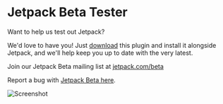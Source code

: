 Jetpack Beta Tester
=============

Want to help us test out Jetpack?  

We'd love to have you! Just [download](https://github.com/Automattic/jetpack-beta/archive/master.zip) this plugin and install it alongside Jetpack, and we'll help keep you up to date with the very latest.

Join our Jetpack Beta mailing list at [jetpack.com/beta](https://jetpack.com/beta)

Report a bug with [Jetpack Beta here](https://github.com/Automattic/jetpack-beta/issues/new). 

![Screenshot](https://github.com/Automattic/jetpack-beta/raw/master/screenshot.png "Jetpack Beta UI")
